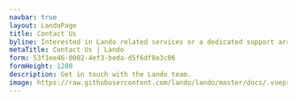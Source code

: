 ```yaml
---
navbar: true
layout: LandoPage
title: Contact Us
byline: Interested in Lando related services or a dedicated support arrangement? Let us know what you're looking for and we'll be in touch!
metaTitle: Contact Us | Lando
form: 53f1ee46-0002-4ef3-beda-d5f6df8e3c06
formHeight: 1200
description: Get in touch with the Lando team.
image: https://raw.githubusercontent.com/lando/lando/master/docs/.vuepress/public/images/hero-pink.png
---
```

